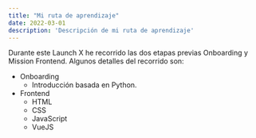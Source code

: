```yaml
---
title: "Mi ruta de aprendizaje"
date: 2022-03-01
description: 'Descripción de mi ruta de aprendizaje'
---
```


Durante este Launch X he recorrido las dos etapas previas Onboarding y Mission Frontend.
Algunos detalles del recorrido son:

- Onboarding
  - Introducción basada en Python.
- Frontend
  - HTML
  - CSS
  - JavaScript
  - VueJS 
